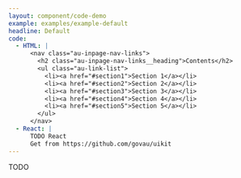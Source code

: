 ```yaml
---
layout: component/code-demo
example: examples/example-default
headline: Default
code:
  - HTML: |
      <nav class="au-inpage-nav-links">
        <h2 class="au-inpage-nav-links__heading">Contents</h2>
        <ul class="au-link-list">
          <li><a href="#section1">Section 1</a></li>
          <li><a href="#section2">Section 2</a></li>
          <li><a href="#section3">Section 3</a></li>
          <li><a href="#section4">Section 4</a></li>
          <li><a href="#section5">Section 5</a></li>
        </ul>
      </nav>
  - React: |
      TODO React
      Get from https://github.com/govau/uikit
---
```


TODO

